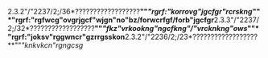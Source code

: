 2.3.2"/"2237/2;/36*??????????????????**""*"rgrf:"korrovg"jgcfgr"rcrskng*""*"rgrf:"rgfwcg"ovgrjgcf"wjgn"no"bz/forwcrfgf/forb"jgcfgr**2.3.3"/"2237/2;/32*??????????????????**""*"fkz"vrkookng"ngcfkng"/"vrcknkng"ows*""*"rgrf:"joksv"rggwncr"gzrrgsskon**2.3.2"/"2236/2;/23*??????????????????**""*"knkvkcn"rgngcsg*